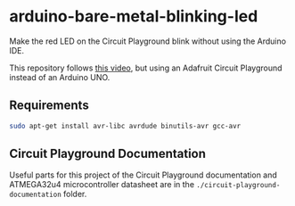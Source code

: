 # arduino-bare-metal-blinking-led

Make the red LED on the Circuit Playground blink without using the Arduino IDE.

This repository follows [this video](https://www.youtube.com/watch?v=j4xw8QomkXs), but using an Adafruit Circuit Playground instead of an Arduino UNO.

## Requirements

```sh
sudo apt-get install avr-libc avrdude binutils-avr gcc-avr
```

## Circuit Playground Documentation

Useful parts for this project of the Circuit Playground documentation and ATMEGA32u4 microcontroller datasheet are in the `./circuit-playground-documentation` folder.
